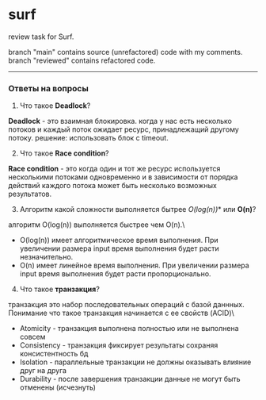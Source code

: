 # surf
review task for Surf. 

branch "main" contains source (unrefactored) code with my comments.\
branch "reviewed" contains refactored code.

---

### Ответы на вопросы

1. Что такое **Deadlock**?

**Deadlock** - это взаимная блокировка. когда у нас есть несколько потоков и каждый поток ожидает ресурс, принадлежащий другому потоку.
решение: использовать блок с timeout.

2. Что такое **Race condition**?

**Race condition** - это когда один и тот же ресурс используется несколькими потоками одновременно и в зависимости от порядка действий каждого потока может быть несколько возможных результатов.

3. Алгоритм какой сложности выполняется бытрее *O(log(n))** или **O(n)**?

алгоритм O(log(n)) выполняется быстрее чем O(n).\
- O(log(n)) имеет алгоритмическое время выполнения. При увеличении размера input время выполнения будет расти незначительно.
- O(n) имеет линейное время выполнения. При увеличении размера input время выполнения будет расти пропорционально.

4. Что такое **транзакция**?

транзакция это набор последовательных операций с базой даннных. Понимание что такое транзакция начинается с ее свойств (ACID)\
- Atomicity - транзакция выполнена полностью или не выполнена совсем
- Consistency - транзакция фиксирует результаты сохраняя консистентность бд
- Isolation - параллельные транзакции не должны оказывать влияние друг на друга
- Durability - после завершения транзакции данные не могут быть отменены (исчезнуть)
